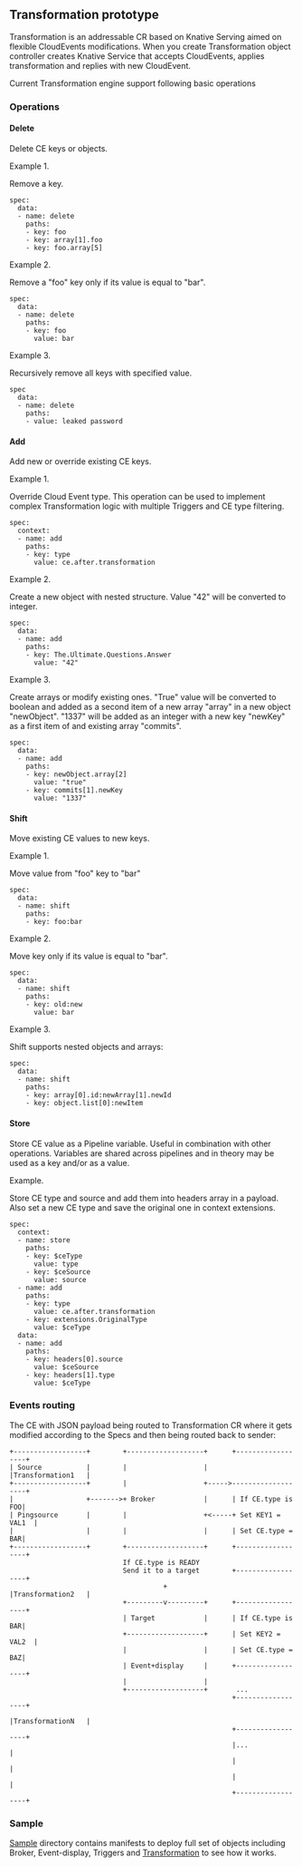 ## Transformation prototype

Transformation is an addressable CR based on Knative Serving 
aimed on flexible CloudEvents modifications. When you create 
Transformation object controller creates Knative Service that 
accepts CloudEvents, applies transformation and replies with 
new CloudEvent.

Current Transformation engine support following basic operations

### Operations

#### Delete

Delete CE keys or objects.

Example 1.

Remove a key.

```
spec:
  data:
  - name: delete
    paths:
    - key: foo
    - key: array[1].foo
    - key: foo.array[5]
```

Example 2.

Remove a "foo" key only if its value is equal to "bar". 

```
spec:
  data:
  - name: delete
    paths:
    - key: foo
      value: bar
```

Example 3.

Recursively remove all keys with specified value.

```
spec
  data:
  - name: delete
    paths:
    - value: leaked password
```

#### Add

Add new or override existing CE keys.

Example 1.

Override Cloud Event type. This operation can be used to implement
complex Transformation logic with multiple Triggers and CE type
filtering.

```
spec:
  context:
  - name: add
    paths: 
    - key: type
      value: ce.after.transformation
```

Example 2.

Create a new object with nested structure. Value "42" will be 
converted to integer.

```
spec:
  data:
  - name: add
    paths:
    - key: The.Ultimate.Questions.Answer
      value: "42"
```

Example 3.

Create arrays or modify existing ones. "True" value will be
converted to boolean and added as a second item of a new array
"array" in a new object "newObject". "1337" will be added as
an integer with a new key "newKey" as a first item of and
existing array "commits".

```
spec:
  data:
  - name: add
    paths:
    - key: newObject.array[2]
      value: "true"
    - key: commits[1].newKey
      value: "1337"
```

#### Shift

Move existing CE values to new keys.

Example 1.

Move value from "foo" key to "bar"

```
spec:
  data:
  - name: shift
    paths:
    - key: foo:bar
```

Example 2.

Move key only if its value is equal to "bar".

```
spec:
  data:
  - name: shift
    paths:
    - key: old:new
      value: bar
```

Example 3.

Shift supports nested objects and arrays:

```
spec:
  data:
  - name: shift
    paths:
    - key: array[0].id:newArray[1].newId
    - key: object.list[0]:newItem
```

#### Store

Store CE value as a Pipeline variable. Useful in combination with 
other operations. Variables are shared across pipelines and in 
theory may be used as a key and/or as a value.

Example.

Store CE type and source and add them into headers array in a payload.
Also set a new CE type and save the original one in context extensions.

```
spec:
  context:
  - name: store
    paths:
    - key: $ceType
      value: type
    - key: $ceSource
      value: source
  - name: add
    paths:
    - key: type
      value: ce.after.transformation
    - key: extensions.OriginalType
      value: $ceType
  data:
  - name: add
    paths:
    - key: headers[0].source
      value: $ceSource
    - key: headers[1].type
      value: $ceType
```

### Events routing

The CE with JSON payload being routed to Transformation CR where 
it gets modified according to the Specs and then being routed back
to sender:


```
+------------------+        +-------------------+      +------------------+
| Source           |        |                   |      |Transformation1   |
+------------------+        |                   +----->-------------------+
|                  +------->+ Broker            |      | If CE.type is FOO|
| Pingsource       |        |                   +<-----+ Set KEY1 = VAL1  |
|                  |        |                   |      | Set CE.type = BAR|
+------------------+        +-------------------+      +------------------+
                            If CE.type is READY
                            Send it to a target        +------------------+
                                      +                |Transformation2   |
                            +---------v---------+      +------------------+
                            | Target            |      | If CE.type is BAR|
                            +-------------------+      | Set KEY2 = VAL2  |
                            |                   |      | Set CE.type = BAZ|
                            | Event+display     |      +------------------+
                            |                   |
                            +-------------------+       ...
                                                       +------------------+
                                                       |TransformationN   |
                                                       +------------------+
                                                       |...               |
                                                       |                  |
                                                       |                  |
                                                       +------------------+
```

### Sample

[Sample](config/samples) directory contains manifests to deploy
full set of objects including Broker, Event-display, Triggers and
[Transformation](config/samples/transformation.yaml) to see how
it works.
